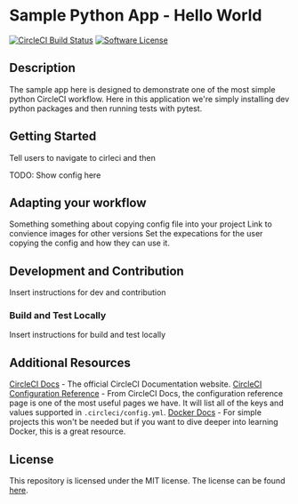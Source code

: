 # Sample Python App - Hello World

[![CircleCI Build Status](https://circleci.com/gh/dsayling/sample-python.svg?style=shield)](https://circleci.com/gh/dsayling/sample-python) [![Software License](https://img.shields.io/badge/license-MIT-blue.svg)](https://raw.githubusercontent.com/CircleCI-Public/cimg-python/master/LICENSE)

## Description
The sample app here is designed to demonstrate one of the most simple python CircleCI workflow. Here in this application we're simply installing dev python packages and then running tests with pytest.

## Getting Started

Tell users to navigate to cirleci and then 

TODO: Show config here

## Adapting your workflow

Something something about copying config file into your project
Link to convience images for other versions
Set the expecations for the user copying the config and how they can use it.

## Development and Contribution

Insert instructions for dev and contribution

### Build and Test Locally

Insert instructions for build and test locally

## Additional Resources

[CircleCI Docs](https://circleci.com/docs/) - The official CircleCI Documentation website.
[CircleCI Configuration Reference](https://circleci.com/docs/2.0/configuration-reference/#section=configuration) - From CircleCI Docs, the configuration reference page is one of the most useful pages we have.
It will list all of the keys and values supported in `.circleci/config.yml`.
[Docker Docs](https://docs.docker.com/) - For simple projects this won't be needed but if you want to dive deeper into learning Docker, this is a great resource.


## License

This repository is licensed under the MIT license.
The license can be found [here](./LICENSE).
